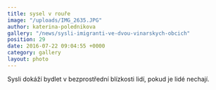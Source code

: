 ```yaml
---
title: sysel v rouře
image: "/uploads/IMG_2635.JPG"
author: katerina-polednikova
gallery: "/news/sysli-imigranti-ve-dvou-vinarskych-obcich"
position: 29
date: 2016-07-22 09:04:55 +0000
category: gallery
layout: photo
---
```

Sysli dokáží bydlet v bezprostřední blízkosti lidí, pokud je lidé
nechají.
